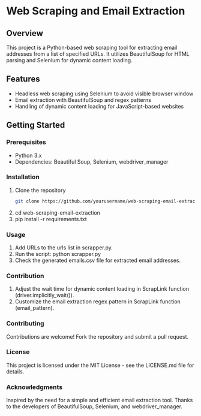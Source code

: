 # Web Scraping and Email Extraction

## Overview
This project is a Python-based web scraping tool for extracting email addresses from a list of specified URLs. It utilizes BeautifulSoup for HTML parsing and Selenium for dynamic content loading.

## Features
- Headless web scraping using Selenium to avoid visible browser window
- Email extraction with BeautifulSoup and regex patterns
- Handling of dynamic content loading for JavaScript-based websites

## Getting Started
### Prerequisites
- Python 3.x
- Dependencies: Beautiful Soup, Selenium, webdriver_manager

### Installation
1. Clone the repository
   ```bash
   git clone https://github.com/yourusername/web-scraping-email-extraction.git
2. cd web-scraping-email-extraction
3. pip install -r requirements.txt

### Usage
1. Add URLs to the urls list in scrapper.py.
2. Run the script: python scrapper.py
3. Check the generated emails.csv file for extracted email addresses.

### Contribution
1. Adjust the wait time for dynamic content loading in ScrapLink function (driver.implicitly_wait()).
2. Customize the email extraction regex pattern in ScrapLink function (email_pattern).

### Contributing
Contributions are welcome! Fork the repository and submit a pull request.

### License
This project is licensed under the MIT License - see the LICENSE.md file for details.

### Acknowledgments
Inspired by the need for a simple and efficient email extraction tool.
Thanks to the developers of BeautifulSoup, Selenium, and webdriver_manager.
